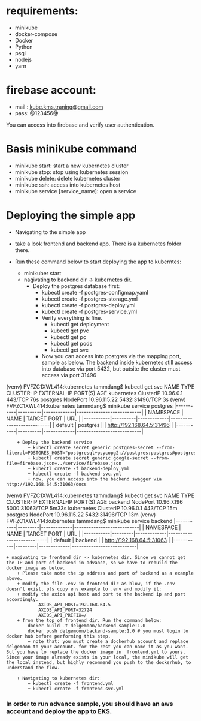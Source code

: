 # requirements:

- minikube
- docker-compose
- Docker
- Python 
- psql
- nodejs
- yarn
# firebase account:

+ mail : kube.kms.traning@gmail.com
+ pass: @123456@

You can access into firebase and verify user authentication.

# Basis minikube command

+ minikube start: start a new kubernetes cluster
+ minikube stop: stop using kubernetes session
+ minikube delete: delete kubernetes cluster
+ minikube ssh: access into kubernetes host
+ minikube service [service_name]: open a service 


# Deploying the simple app

+ Navigating to the simple app
+ take a look frontend and backend app. There is a kubernetes folder there.

+ Run these command below to start deploying the app to kuberntes:
    + minikuber start
    + nagivating to backend dir -> kubernetes dir.
        + Deploy the postgres database first:
            + kubectl create -f postgres-configmap.yaml
            + kubectl create -f postgres-storage.yml
            + kubectl create -f postgres-deploy.yml
            + kubectl create -f postgres-service.yml
            + Verify everything is fine.
                + kubectl get deployment
                + kubectl get pvc
                + kubectl get pc
                + kubectl get pods
                + kubectl get svc
            + Now you can access into postgres via the mapping port, sample as below. The backend inside kubernetes still access into database via port 5432, but outsite the cluster must access via port 31496

(venv) FVFZC1XWL414:kubernetes tammdang$ kubectl get svc
NAME         TYPE        CLUSTER-IP     EXTERNAL-IP   PORT(S)          AGE
kubernetes   ClusterIP   10.96.0.1      <none>        443/TCP          76s
postgres     NodePort    10.96.115.22   <none>        5432:31496/TCP   3s
(venv) FVFZC1XWL414:kubernetes tammdang$ minikube service postgres
|-----------|----------|-------------|---------------------------|
| NAMESPACE |   NAME   | TARGET PORT |            URL            |
|-----------|----------|-------------|---------------------------|
| default   | postgres |             | http://192.168.64.5:31496 |
|-----------|----------|-------------|---------------------------|


        + Deploy the backend service
            + kubectl create secret generic postgres-secret --from-literal=POSTGRES_HOST="postgresql+psycopg2://postgres:postgres@postgres.default.svc.cluster.local:5432/user_mgr"
            + kubectl create secret generic google-secret --from-file=firebase.json=../service/firebase.json
            + kubectl create -f backend-deploy.yml
            + kubectl create -f backend-svc.yml
            + now, you can access into the backend swagger via http://192.168.64.5:31063/docs

(venv) FVFZC1XWL414:kubernetes tammdang$ kubectl get svc
NAME         TYPE        CLUSTER-IP     EXTERNAL-IP   PORT(S)          AGE
backend      NodePort    10.96.7.196    <none>        5000:31063/TCP   5m33s
kubernetes   ClusterIP   10.96.0.1      <none>        443/TCP          15m
postgres     NodePort    10.96.115.22   <none>        5432:31496/TCP   13m
(venv) FVFZC1XWL414:kubernetes tammdang$ minikube service backend
|-----------|---------|-------------|---------------------------|
| NAMESPACE |  NAME   | TARGET PORT |            URL            |
|-----------|---------|-------------|---------------------------|
| default   | backend |             | http://192.168.64.5:31063 |
|-----------|---------|-------------|---------------------------|


    + nagivating to frontend dir -> kubernetes dir. Since we cannot get the IP and port of backend in advance, so we have to rebuild the docker image as below.
        + Please take note the ip address and port of backend as a example above.
        + modify the file .env in frontend dir as blow, if the .env doesn't exist, pls copy env.example to .env and modify it:
        + modify the axios api host and port to the backend ip and port accordingly.
                AXIOS_API_HOST=192.168.64.5
                AXIOS_API_PORT=32724
                AXIOS_API_PREFIX=/
        + from the top of frontend dir. Run the command below:
            docker build -t delgemoon/backend-sample:1.0
            docker push delgemoon/backend-sample:1.0 # you must login to docker hub before performing this step.
            + note that: you must create a dockerhub account and replace delgemoon to your account. for the rest you can name it as you want. But you have to replace the docker image in  frontend.yml to yours. Since your image already exists in your local, the minikube will get the local instead, but highly recommend you push to the dockerhub, to understand the flow.
        
        + Navigating to kubernetes dir:
            + kubectl create -f frontend.yml
            + kubectl create -f frontend-svc.yml




### In order to run advance sample, you should have an aws account and deploy the app to EKS.

        
